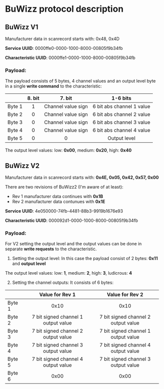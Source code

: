 # BuWizz protocol description

## BuWizz V1

Manufacturer data in scanrecord starts with: 0x48, 0x4D

__Service UUID__: 0000ffe0-0000-1000-8000-00805f9b34fb

__Characteristic UUID__: 0000ffe1-0000-1000-8000-00805f9b34fb

### Payload:

The payload consists of 5 bytes, 4 channel values and an output level byte in a single __write command__ to the characteristic:

|   | 8. bit | 7. bit | 1-6 bits |
| - |:------:|:------:|:--------:|
| Byte 1 | 1 | Channel value sign | 6 bit abs channel 1 value |
| Byte 2 | 0 | Channel value sign | 6 bit abs channel 2 value |
| Byte 3 | 0 | Channel value sign | 6 bit abs channel 3 value |
| Byte 4 | 0 | Channel value sign | 6 bit abs channel 4 value |
| Byte 5 | 0 | 0 | Output level |

The output level values: low: __0x00__, medium: __0x20__, high: __0x40__

## BuWizz V2

Manufacturer data in scanrecord starts with: __0x4E, 0x05, 0x42, 0x57, 0x00__

There are two revisions of BuWizz2 (I'm aware of at least):
- Rev 1 manufacturer data continues with __0x1B__
- Rev 2 manufacturer data contunues with __0x1E__

__Service UUID__: 4e050000-74fb-4481-88b3-9919b1676e93

__Characteristic UUID__: 000092d1-0000-1000-8000-00805f9b34fb

### Payload:

For V2 setting the output level and the output values can be done in separate __write requests__ to the characteristic.

1. Setting the output level:
In this case the payload consist of 2 bytes: __0x11__ and __output level__

The output level values: low: __1__, medium: __2__, high: __3__, ludicrous: __4__

2. Setting the channel outputs:
It consists of 6 bytes:

|  | Value for Rev 1 | Value for Rev 2 |
|-|:-----:|:-----:|
| Byte 1 | 0x10 | 0x10 |
| Byte 2 | 7 bit signed channel 1 output value | 7 bit signed channel 2 output value |
| Byte 3 | 7 bit signed channel 2 output value | 7 bit signed channel 1 output value |
| Byte 4 | 7 bit signed channel 3 output value | 7 bit signed channel 4 output value |
| Byte 5 | 7 bit signed channel 4 output value | 7 bit signed channel 3 output value |
| Byte 6 | 0x00 | 0x00 |
